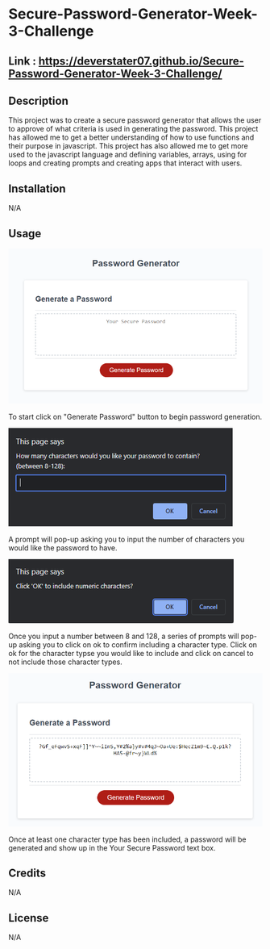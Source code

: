 # Secure-Password-Generator-Week-3-Challenge

## Link : https://deverstater07.github.io/Secure-Password-Generator-Week-3-Challenge/ 

## Description

This project was to create a secure password generator that allows the user to approve of what criteria is used in generating the password. This project has allowed me to get a better understanding of how to use functions and their purpose in javascript. This project has also allowed me to get more used to the javascript language and defining variables, arrays, using for loops and creating prompts and creating apps that interact with users.

## Installation

N/A

## Usage

![Secure Password Generator Webpage Screenhot](./assets/images/webpage-screenshot.PNG)

To start click on "Generate Password" button to begin password generation.

![Password length prompt window](./assets/images/length-screenshot.PNG)

A prompt will pop-up asking you to input the number of characters you would like the password to have. 

![Password length prompt window](./assets/images/criteria-screenshot.PNG)

Once you input a number between 8 and 128, a series of prompts will pop-up asking you to click on ok to confirm including a character type. Click on ok for the character typse you would like to include and click on cancel to not include those character types. 

![Password length prompt window](./assets/images/generated-password-screenshot.PNG)

Once at least one character type has been included, a password will be generated and show up in the Your Secure Password text box.

## Credits

N/A

## License

N/A